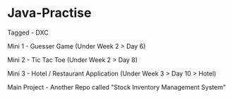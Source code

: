 # Java-Practise

Tagged - DXC 

Mini 1 - Guesser Game (Under Week 2 > Day 6)

Mini 2 - Tic Tac Toe (Under Week 2 > Day 8)

Mini 3 - Hotel / Restaurant Application (Under Week 3 > Day 10 > Hotel)

Main Project - Another Repo called "Stock Inventory Management System"
